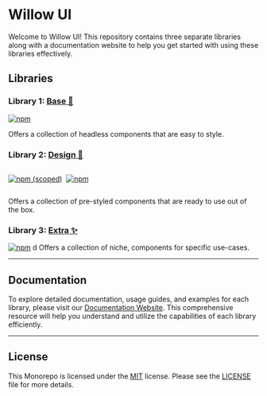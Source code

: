 # Willow UI

Welcome to Willow UI! This repository contains three separate libraries along with a documentation website to help you get started with using these libraries effectively.


## Libraries

### Library 1: [Base 🗿](/packages/base)
[![npm](https://img.shields.io/badge/coming%20soon...-CB0000?style=flat&logo=npm&label=npm&labelColor=231F20)]()
						
Offers a collection of headless components that are easy to style.

### Library 2: [Design 🎨](/packages/design)
<div style="display: flex; gap: 0.5rem">

[![npm (scoped)](https://img.shields.io/npm/v/%40willoui/design?logo=npm&color=%23CB3837)](https://www.npmjs.com/package/@willoui/design)

[![npm](https://img.shields.io/npm/dt/%40willoui/design)](https://www.npmjs.com/package/@willoui/design)

</div>
						
Offers a collection of pre-styled components that are ready to use out of the box.

### Library 3: [Extra ✨](/packages/extras)
[![npm](https://img.shields.io/badge/coming%20soon...-CB0000?style=flat&logo=npm&label=npm&labelColor=231F20)]()
d
Offers a collection of niche, components for specific use-cases.

---

## Documentation

To explore detailed documentation, usage guides, and examples for each library, please visit our [Documentation Website](https://wui-ten.vercel.app). This comprehensive resource will help you understand and utilize the capabilities of each library efficiently.

---

## License

This Monorepo is licensed under the [MIT](LICENSE) license. Please see the [LICENSE](LICENSE) file for more details.
